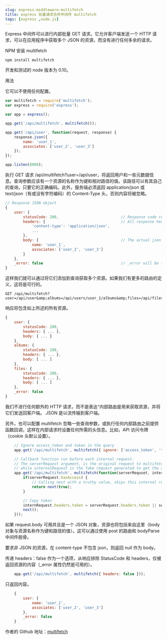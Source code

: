 ```yaml
---
slug: express-middleware-multifetch
title: express 批量请求合并中间件 multifetch
tags: [express ,node.js]
---
```


Express 中间件可以进行内部批量 GET 请求。它允许客户端发送一个 HTTP 请求，可以在应用程序中获取多个 JSON 的资源，而没有进行任何多余的请求。

NPM 安装 multifetch

```shell
npm install multifetch
```

开发和测试的 node 版本为 0.10。

用法

它可以不使用任何配置。
```js
var multifetch = require('multifetch');
var express = require('express');

var app = express();

app.get('/api/multifetch', multifetch());

app.get('/api/user', function(request, response) {
    response.json({
        name: 'user_1',
        associates: ['user_2', 'user_3']
    });
});

app.listen(8080);
```

执行 GET 请求 /api/multifetch?user=/api/user，将返回用户和一些元数据信息。查询参数应该有一个资源的名称作为键和相对路径的值。该路径可以有其自己的查询，只要它的正确编码。此外，服务端必须返回 application/json 或 text/json（有或没有字符编码）的 Content-Type 头，否则内容将被忽略。

```js
// Response JSON object
{
    user: {
        statusCode: 200,                            // Response code returned by the user route
        headers: {                                  // All response headers
            'content-type': 'application/json',
            ...
        },
        body: {                                     // The actual json body
            name: 'user_1',
            associates: ['user_2', 'user_3']
        }
    },
    _error: false                                   // _error will be true if one of the requests failed
}
```

这样我们就可以通过将它们添加到查询获取多个资源。如果我们有更多的路由的定义，这将是可行的。
```shell
GET /api/multifetch?user=/api/user&amp;albums=/api/users/user_1/albums&amp;files=/api/files
```

响应将包含如上所述的所有资源。

```js
{
    user: {
        statusCode: 200,
        headers: { ... },
        body: { ... }
    },
    albums: {
        statusCode: 200,
        headers: { ... },
        body: [ ... ]
    },
    files: {
        statusCode: 200,
        headers: { ... },
        body: [ ... ]
    },
    _error: false
}
```

我们不进行任何额外的 HTTP 请求，而不是表达“内部路由是用来获取资源，并将它们发送回客户端。 JSON 是以流传输到客户端。

另外，也可以配置 multifetch 忽略一些查询参数，或执行任何内部路由之前提供函数回调，这样在内部请求时设置任何所需的头信息。比如，API 访问令牌（cookie 头默认设置）。
```js
    // Ignore access_token and token in the query
    app.get('/api/multifetch', multifetch({ ignore: ['access_token', 'token'] }));

    // Callback function run before each internal request.
    // The serverRequest argument, is the original request to multifetch,
    // while internalRequest is the fake request generated to get the actual resource.
    app.get('/api/multifetch', multifetch(function(serverRequset, internalRequest, next) {
        if(serverRequest.hasAccess) {
            // Calling next with a truthy value, skips this internal request.
            return next(true);
        }

        // Copy token
        internRequest.headers.token = serverRequest.headers.token || serverRequest.query.token;
        next();
    }));
```

如果 request.body 可用并且是一个 JSON 对象，资源也将包括来自这里（body 对象与资源名称作为键和路径的值）。这可以通过使用 post 的路由和 bodyParse 中间件脱骨。

要求非 JSON 的资源，在 content-type 不包含 json，则返回 null 作为 body。

传递 headers：false 作为一个选项，从响应排除 StatusCode 和 headers，仅被返回资源的内容（_error 属性仍然是可用的）。

```js
    app.get('/api/multifetch', multifetch({ headers: false }));
```

只返回内容。

```js
    {
        user: {
            name: 'user_1',
            associates: ['user_2', 'user_3']
        },
        _error: false
    }
```

作者的 Github 地址：[multifetch][0]

[0]: https://github.com/e-conomic/multifetch
